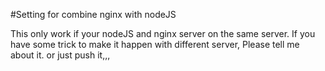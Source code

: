 #Setting for combine nginx with nodeJS

This only work if your nodeJS and nginx server on the same server. 
If you have some trick to make it happen with different server, Please tell me about it. or just push it,,,
